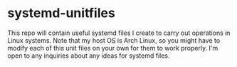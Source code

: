# systemd-unitfiles
This repo will contain useful systemd files I create to carry out operations in Linux systems. Note that my host OS is Arch Linux, so you might have to modify each of this unit files on your own for them to work properly. I'm open to any inquiries about any ideas for systemd files.
